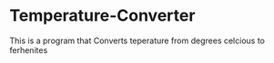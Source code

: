 # Temperature-Converter
This is a program that Converts teperature from degrees celcious to ferhenites
